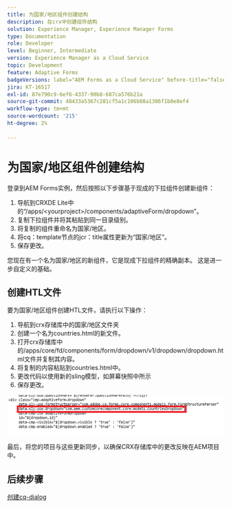 ```yaml
---
title: 为国家/地区组件创建结构
description: 在crx中创建组件结构
solution: Experience Manager, Experience Manager Forms
type: Documentation
role: Developer
level: Beginner, Intermediate
version: Experience Manager as a Cloud Service
topic: Development
feature: Adaptive Forms
badgeVersions: label="AEM Forms as a Cloud Service" before-title="false"
jira: KT-16517
exl-id: 87e790c9-6ef6-4337-90b8-687ca576b21a
source-git-commit: 48433a5367c281cf5a1c106b08a1306f1b0e8ef4
workflow-type: tm+mt
source-wordcount: '215'
ht-degree: 2%

---
```


# 为国家/地区组件创建结构

登录到AEM Forms实例，然后按照以下步骤基于现成的下拉组件创建新组件：

1. 导航到CRXDE Lite中的“/apps/&lt;yourproject>/components/adaptiveForm/dropdown”。
2. 复制下拉组件并将其粘贴到同一目录级别。
3. 将复制的组件重命名为国家/地区。
4. 将cq：template节点的jcr：title属性更新为“国家/地区”。
5. 保存更改。

您现在有一个名为国家/地区的新组件，它是现成下拉组件的精确副本。 这是进一步自定义的基础。

## 创建HTL文件

要为国家/地区组件创建HTL文件，请执行以下操作：

1. 导航到crx存储库中的国家/地区文件夹
2. 创建一个名为countries.html的新文件。
3. 打开crx存储库中的/apps/core/fd/components/form/dropdown/v1/dropdown/dropdown.html文件并复制其内容。
4. 将复制的内容粘贴到countries.html中。
5. 更改代码以使用新的sling模型，如屏幕快照中所示
6. 保存更改。

![sling-model](assets/countriesdropdown.png)

最后，将您的项目与这些更新同步，以确保CRX存储库中的更改反映在AEM项目中。


## 后续步骤

[创建cq-dialog](./dialog.md)
